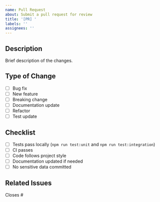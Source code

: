 ```yaml
---
name: Pull Request
about: Submit a pull request for review
title: '[PR] '
labels: ''
assignees: ''
---
```


## Description

Brief description of the changes.

## Type of Change

- [ ] Bug fix
- [ ] New feature
- [ ] Breaking change
- [ ] Documentation update
- [ ] Refactor
- [ ] Test update

## Checklist

- [ ] Tests pass locally (`npm run test:unit` and `npm run test:integration`)
- [ ] CI passes
- [ ] Code follows project style
- [ ] Documentation updated if needed
- [ ] No sensitive data committed

## Related Issues

Closes #